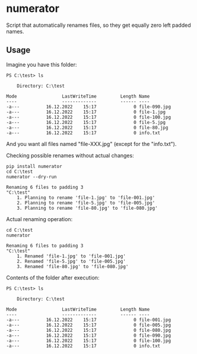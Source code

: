 # numerator

Script that automatically renames files, so they get equally zero left padded
names.

## Usage

Imagine you have this folder:

```shell
PS C:\test> ls

    Directory: C:\test

Mode                 LastWriteTime         Length Name
----                 -------------         ------ ----
-a---          16.12.2022    15:17              0 file-090.jpg
-a---          16.12.2022    15:17              0 file-1.jpg
-a---          16.12.2022    15:17              0 file-100.jpg
-a---          16.12.2022    15:17              0 file-5.jpg
-a---          16.12.2022    15:17              0 file-80.jpg
-a---          16.12.2022    15:17              0 info.txt
```

And you want all files named "file-XXX.jpg" (except for the "info.txt").

Checking possible renames without actual changes:

```shell
pip install numerator
cd C:\test
numerator --dry-run
```

```shell
Renaming 6 files to padding 3
"C:\test"
	1. Planning to rename 'file-1.jpg' to 'file-001.jpg'
	2. Planning to rename 'file-5.jpg' to 'file-005.jpg'
	3. Planning to rename 'file-80.jpg' to 'file-080.jpg'
```

Actual renaming operation:

```shell
cd C:\test
numerator
```

```shell
Renaming 6 files to padding 3
"C:\test"
	1. Renamed 'file-1.jpg' to 'file-001.jpg'
	2. Renamed 'file-5.jpg' to 'file-005.jpg'
	3. Renamed 'file-80.jpg' to 'file-080.jpg'
```

Contents of the folder after execution:

```shell
PS C:\test> ls

    Directory: C:\test

Mode                 LastWriteTime         Length Name
----                 -------------         ------ ----
-a---          16.12.2022    15:17              0 file-001.jpg
-a---          16.12.2022    15:17              0 file-005.jpg
-a---          16.12.2022    15:17              0 file-080.jpg
-a---          16.12.2022    15:17              0 file-090.jpg
-a---          16.12.2022    15:17              0 file-100.jpg
-a---          16.12.2022    15:17              0 info.txt
```
